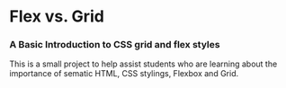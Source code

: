 # Flex vs. Grid 
### A Basic Introduction to CSS grid and flex styles

This is a small project to help assist students who are learning about the importance of sematic HTML, CSS stylings, Flexbox and Grid.